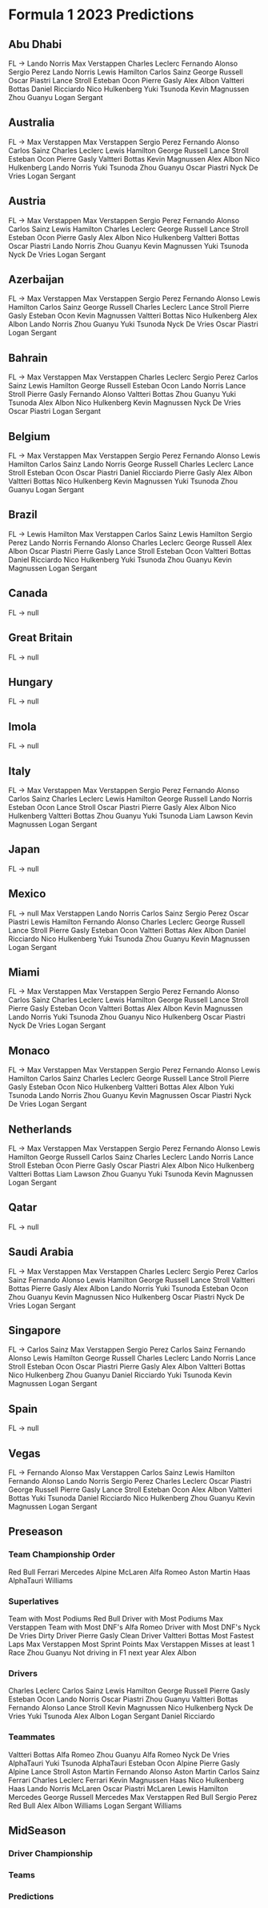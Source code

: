 # Formula 1 2023 Predictions

## Abu Dhabi
FL -> Lando Norris
Max Verstappen
Charles Leclerc
Fernando Alonso
Sergio Perez
Lando Norris
Lewis Hamilton
Carlos Sainz
George Russell
Oscar Piastri
Lance Stroll
Esteban Ocon
Pierre Gasly
Alex Albon
Valtteri Bottas
Daniel Ricciardo
Nico Hulkenberg
Yuki Tsunoda
Kevin Magnussen
Zhou Guanyu
Logan Sergant

## Australia
FL -> Max Verstappen
Max Verstappen
Sergio Perez
Fernando Alonso
Carlos Sainz
Charles Leclerc
Lewis Hamilton
George Russell
Lance Stroll
Esteban Ocon
Pierre Gasly
Valtteri Bottas
Kevin Magnussen
Alex Albon
Nico Hulkenberg
Lando Norris
Yuki Tsunoda
Zhou Guanyu
Oscar Piastri
Nyck De Vries
Logan Sergant

## Austria
FL -> Max Verstappen
Max Verstappen
Sergio Perez
Fernando Alonso
Carlos Sainz
Lewis Hamilton
Charles Leclerc
George Russell
Lance Stroll
Esteban Ocon
Pierre Gasly
Alex Albon
Nico Hulkenberg
Valtteri Bottas
Oscar Piastri
Lando Norris
Zhou Guanyu
Kevin Magnussen
Yuki Tsunoda
Nyck De Vries
Logan Sergant

## Azerbaijan
FL -> Max Verstappen
Max Verstappen
Sergio Perez
Fernando Alonso
Lewis Hamilton
Carlos Sainz
George Russell
Charles Leclerc
Lance Stroll
Pierre Gasly
Esteban Ocon
Kevin Magnussen
Valtteri Bottas
Nico Hulkenberg
Alex Albon
Lando Norris
Zhou Guanyu
Yuki Tsunoda
Nyck De Vries
Oscar Piastri
Logan Sergant

## Bahrain
FL -> Max Verstappen
Max Verstappen
Charles Leclerc
Sergio Perez
Carlos Sainz
Lewis Hamilton
George Russell
Esteban Ocon
Lando Norris
Lance Stroll
Pierre Gasly
Fernando Alonso
Valtteri Bottas
Zhou Guanyu
Yuki Tsunoda
Alex Albon
Nico Hulkenberg
Kevin Magnussen
Nyck De Vries
Oscar Piastri
Logan Sergant

## Belgium
FL -> Max Verstappen
Max Verstappen
Sergio Perez
Fernando Alonso
Lewis Hamilton
Carlos Sainz
Lando Norris
George Russell
Charles Leclerc
Lance Stroll
Esteban Ocon
Oscar Piastri
Daniel Ricciardo
Pierre Gasly
Alex Albon
Valtteri Bottas
Nico Hulkenberg
Kevin Magnussen
Yuki Tsunoda
Zhou Guanyu
Logan Sergant

## Brazil
FL -> Lewis Hamilton
Max Verstappen
Carlos Sainz
Lewis Hamilton
Sergio Perez
Lando Norris
Fernando Alonso
Charles Leclerc
George Russell
Alex Albon
Oscar Piastri
Pierre Gasly
Lance Stroll
Esteban Ocon
Valtteri Bottas
Daniel Ricciardo
Nico Hulkenberg
Yuki Tsunoda
Zhou Guanyu
Kevin Magnussen
Logan Sergant

## Canada
FL -> null

## Great Britain
FL -> null

## Hungary
FL -> null

## Imola
FL -> null

## Italy
FL -> Max Verstappen
Max Verstappen
Sergio Perez
Fernando Alonso
Carlos Sainz
Charles Leclerc
Lewis Hamilton
George Russell
Lando Norris
Esteban Ocon
Lance Stroll
Oscar Piastri
Pierre Gasly
Alex Albon
Nico Hulkenberg
Valtteri Bottas
Zhou Guanyu
Yuki Tsunoda
Liam Lawson
Kevin Magnussen
Logan Sergant

## Japan
FL -> null

## Mexico
FL -> null
Max Verstappen
Lando Norris
Carlos Sainz
Sergio Perez
Oscar Piastri
Lewis Hamilton
Fernando Alonso
Charles Leclerc
George Russell
Lance Stroll
Pierre Gasly
Esteban Ocon
Valtteri Bottas
Alex Albon
Daniel Ricciardo
Nico Hulkenberg
Yuki Tsunoda
Zhou Guanyu
Kevin Magnussen
Logan Sergant

## Miami
FL -> Max Verstappen
Max Verstappen
Sergio Perez
Fernando Alonso
Carlos Sainz
Charles Leclerc
Lewis Hamilton
George Russell
Lance Stroll
Pierre Gasly
Esteban Ocon
Valtteri Bottas
Alex Albon
Kevin Magnussen
Lando Norris
Yuki Tsunoda
Zhou Guanyu
Nico Hulkenberg
Oscar Piastri
Nyck De Vries
Logan Sergant

## Monaco
FL -> Max Verstappen
Max Verstappen
Sergio Perez
Fernando Alonso
Lewis Hamilton
Carlos Sainz
Charles Leclerc
George Russell
Lance Stroll
Pierre Gasly
Esteban Ocon
Nico Hulkenberg
Valtteri Bottas
Alex Albon
Yuki Tsunoda
Lando Norris
Zhou Guanyu
Kevin Magnussen
Oscar Piastri
Nyck De Vries
Logan Sergant

## Netherlands
FL -> Max Verstappen
Max Verstappen
Sergio Perez
Fernando Alonso
Lewis Hamilton
George Russell
Carlos Sainz
Charles Leclerc
Lando Norris
Lance Stroll
Esteban Ocon
Pierre Gasly
Oscar Piastri
Alex Albon
Nico Hulkenberg
Valtteri Bottas
Liam Lawson
Zhou Guanyu
Yuki Tsunoda
Kevin Magnussen
Logan Sergant

## Qatar
FL -> null

## Saudi Arabia
FL -> Max Verstappen
Max Verstappen
Charles Leclerc
Sergio Perez
Carlos Sainz
Fernando Alonso
Lewis Hamilton
George Russell
Lance Stroll
Valtteri Bottas
Pierre Gasly
Alex Albon
Lando Norris
Yuki Tsunoda
Esteban Ocon
Zhou Guanyu
Kevin Magnussen
Nico Hulkenberg
Oscar Piastri
Nyck De Vries
Logan Sergant

## Singapore
FL -> Carlos Sainz
Max Verstappen
Sergio Perez
Carlos Sainz
Fernando Alonso
Lewis Hamilton
George Russell
Charles Leclerc
Lando Norris
Lance Stroll
Esteban Ocon
Oscar Piastri
Pierre Gasly
Alex Albon
Valtteri Bottas
Nico Hulkenberg
Zhou Guanyu
Daniel Ricciardo
Yuki Tsunoda
Kevin Magnussen
Logan Sergant

## Spain
FL -> null

## Vegas
FL -> Fernando Alonso
Max Verstappen
Carlos Sainz
Lewis Hamilton
Fernando Alonso
Lando Norris
Sergio Perez
Charles Leclerc
Oscar Piastri
George Russell
Pierre Gasly
Lance Stroll
Esteban Ocon
Alex Albon
Valtteri Bottas
Yuki Tsunoda
Daniel Ricciardo
Nico Hulkenberg
Zhou Guanyu
Kevin Magnussen
Logan Sergant

## Preseason

### Team Championship Order
Red Bull
Ferrari
Mercedes
Alpine
McLaren
Alfa Romeo
Aston Martin
Haas
AlphaTauri
Williams

### Superlatives

Team with Most Podiums	Red Bull
Driver with Most Podiums	Max Verstappen
Team with Most DNF's	Alfa Romeo
Driver with Most DNF's	Nyck De Vries
Dirty Driver	Pierre Gasly
Clean Driver	Valtteri Bottas
Most Fastest Laps	Max Verstappen
Most Sprint Points	Max Verstappen
Misses at least 1 Race	Zhou Guanyu
Not driving in F1 next year	Alex Albon

### Drivers

Charles Leclerc
Carlos Sainz
Lewis Hamilton
George Russell
Pierre Gasly
Esteban Ocon
Lando Norris
Oscar Piastri
Zhou Guanyu
Valtteri Bottas
Fernando Alonso
Lance Stroll
Kevin Magnussen
Nico Hulkenberg
Nyck De Vries
Yuki Tsunoda
Alex Albon
Logan Sergant
Daniel Ricciardo

### Teammates
Valtteri Bottas	Alfa Romeo
Zhou Guanyu	Alfa Romeo
Nyck De Vries	AlphaTauri
Yuki Tsunoda	AlphaTauri
Esteban Ocon	Alpine
Pierre Gasly	Alpine
Lance Stroll	Aston Martin
Fernando Alonso	Aston Martin
Carlos Sainz	Ferrari
Charles Leclerc	Ferrari
Kevin Magnussen	Haas
Nico Hulkenberg	Haas
Lando Norris	McLaren
Oscar Piastri	McLaren
Lewis Hamilton	Mercedes
George Russell	Mercedes
Max Verstappen	Red Bull
Sergio Perez	Red Bull
Alex Albon	Williams
Logan Sergant	Williams

## MidSeason

### Driver Championship

### Teams

### Predictions


